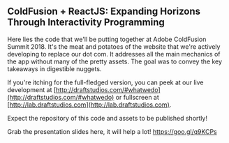 ## ColdFusion + ReactJS: Expanding Horizons Through Interactivity Programming

Here lies the code that we'll be putting together at Adobe ColdFusion Summit 2018. It's the meat and potatoes of the website that we're actively developing to replace our dot com. It addresses all the main mechanics of the app without many of the pretty assets. The goal was to convey the key takeaways in digestible nuggets.

If you're itching for the full-fledged version, you can peek at our live development at [http://draftstudios.com/#whatwedo](http://draftstudios.com/#whatwedo) or fullscreen at [http://lab.draftstudios.com](http://lab.draftstudios.com).

Expect the repository of this code and assets to be published shortly!

Grab the presentation slides here, it will help a lot! https://goo.gl/q9KCPs
